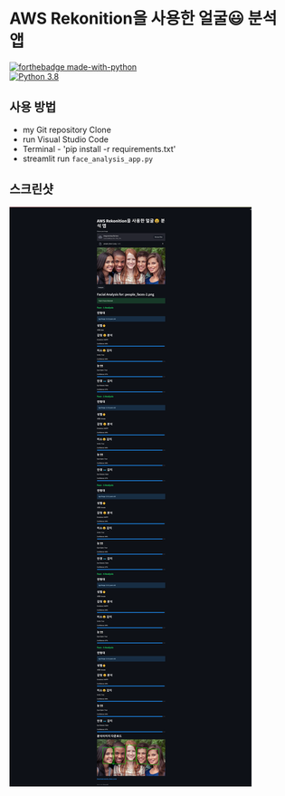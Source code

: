 # AWS Rekonition을 사용한 얼굴😃 분석 앱

[![forthebadge made-with-python](http://ForTheBadge.com/images/badges/made-with-python.svg)](https://www.python.org/)                 
[![Python 3.8](https://img.shields.io/badge/python-3.8-blue.svg)](https://www.python.org/downloads/release/python-360/)   



## 사용 방법
- my Git repository Clone
- run Visual Studio Code
- Terminal - 'pip install -r requirements.txt'
- streamlit run `face_analysis_app.py`

## 스크린샷
<img src="https://github.com/Ghostblack17/AWS_RekognitionApp/blob/master/test1.png">

